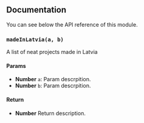 ## Documentation

You can see below the API reference of this module.

### `madeInLatvia(a, b)`
A list of neat projects made in Latvia

#### Params
- **Number** `a`: Param descrpition.
- **Number** `b`: Param descrpition.

#### Return
- **Number** Return description.

